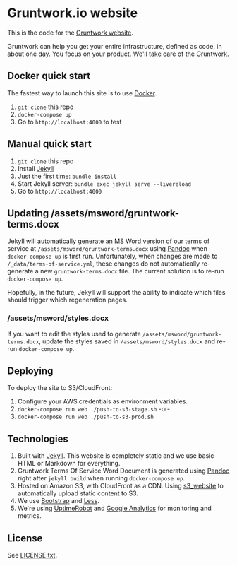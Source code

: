 # Gruntwork.io website

This is the code for the [Gruntwork website](https://www.gruntwork.io).

Gruntwork can help you get your entire infrastructure, defined as code, in about one day. You focus on your product.
We'll take care of the Gruntwork.

## Docker quick start

The fastest way to launch this site is to use [Docker](https://www.docker.com/).

1. `git clone` this repo
1. `docker-compose up`
1. Go to `http://localhost:4000` to test

## Manual quick start

1. `git clone` this repo
1. Install [Jekyll](http://jekyllrb.com/docs/installation/)
1. Just the first time: `bundle install`
1. Start Jekyll server: `bundle exec jekyll serve --livereload`
1. Go to `http://localhost:4000`

## Updating /assets/msword/gruntwork-terms.docx

Jekyll will automatically generate an MS Word version of our terms of service at `/assets/msword/gruntwork-terms.docx`
using [Pandoc](https://pandoc.org/) when `docker-compose up` is first run. Unfortunately, when changes are made to
`/_data/terms-of-service.yml`, these changes do not automatically re-generate a new `gruntwork-terms.docx` file. The
current solution is to re-run `docker-compose up`.

Hopefully, in the future, Jekyll will support the ability to indicate which files should trigger which regeneration pages.

### /assets/msword/styles.docx

If you want to edit the styles used to generate `/assets/msword/gruntwork-terms.docx`, update the styles saved in
`/assets/msword/styles.docx` and re-run `docker-compose up`.

## Deploying

To deploy the site to S3/CloudFront:

1. Configure your AWS credentials as environment variables.
1. `docker-compose run web ./push-to-s3-stage.sh` -or-
1. `docker-compose run web ./push-to-s3-prod.sh`

## Technologies

1. Built with [Jekyll](http://jekyllrb.com/). This website is completely static and we use basic HTML or Markdown for
   everything.
1. Gruntwork Terms Of Service Word Document is generated using [Pandoc](http://pandoc.org/index.html) right after `jekyll build` when running `docker-compose up`.
1. Hosted on Amazon S3, with CloudFront as a CDN. Using [s3_website](https://github.com/laurilehmijoki/s3_website) to
   automatically upload static content to S3.
1. We use [Bootstrap](http://www.getbootstrap.com/) and [Less](http://lesscss.org/).
1. We're using [UptimeRobot](http://uptimerobot.com/) and [Google Analytics](http://www.google.com/analytics/) for
   monitoring and metrics.

## License

See [LICENSE.txt](LICENSE.txt).
